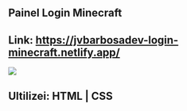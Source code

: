 ## Painel Login Minecraft

## Link: https://jvbarbosadev-login-minecraft.netlify.app/

<img src="https://cdn.discordapp.com/attachments/1003344516578824262/1013218679451820212/unknown.png">

## Ultilizei: HTML | CSS
